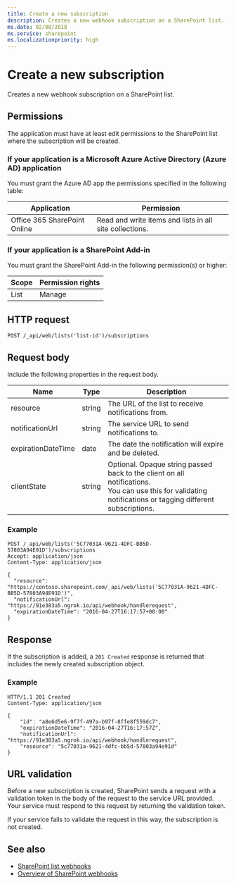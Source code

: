 ```yaml
---
title: Create a new subscription
description: Creates a new webhook subscription on a SharePoint list.
ms.date: 02/08/2018
ms.service: sharepoint
ms.localizationpriority: high
---
```



# Create a new subscription 

Creates a new webhook subscription on a SharePoint list. 

## Permissions

The application must have at least edit permissions to the SharePoint list where the subscription will be created.

### If your application is a Microsoft Azure Active Directory (Azure AD) application

You must grant the Azure AD app the permissions specified in the following table:

Application | Permission 
------------|------------
Office 365 SharePoint Online|Read and write items and lists in all site collections.

### If your application is a SharePoint Add-in

You must grant the SharePoint Add-in the following permission(s) or higher:

Scope | Permission rights 
------|------------
List|Manage

## HTTP request

```
POST /_api/web/lists('list-id')/subscriptions
```

## Request body

Include the following properties in the request body.

Name | Type | Description 
-----|------|------------
resource|string|The URL of the list to receive notifications from.
notificationUrl|string|The service URL to send notifications to.
expirationDateTime|date|The date the notification will expire and be deleted.
clientState|string|Optional. Opaque string passed back to the client on all notifications.<br/>You can use this for validating notifications or tagging different subscriptions.


### Example

```http
POST /_api/web/lists('5C77031A-9621-4DFC-BB5D-57803A94E91D')/subscriptions
Accept: application/json
Content-Type: application/json

{
  "resource": "https://contoso.sharepoint.com/_api/web/lists('5C77031A-9621-4DFC-BB5D-57803A94E91D')",
  "notificationUrl": "https://91e383a5.ngrok.io/api/webhook/handlerequest",
  "expirationDateTime": "2016-04-27T16:17:57+00:00"
}
```

## Response

If the subscription is added, a `201 Created` response is returned that includes the newly created subscription object.

### Example

```http
HTTP/1.1 201 Created
Content-Type: application/json

{
    "id": "a8e6d5e6-9f7f-497a-b97f-8ffe8f559dc7",
    "expirationDateTime": "2016-04-27T16:17:57Z",    
    "notificationUrl": "https://91e383a5.ngrok.io/api/webhook/handlerequest",
    "resource": "5c77031a-9621-4dfc-bb5d-57803a94e91d"
}
```

## URL validation

Before a new subscription is created, SharePoint sends a request with a validation token in the body of the request to the service URL provided. Your service must respond to this request by returning the validation token.

If your service fails to validate the request in this way, the subscription is not created.

## See also

- [SharePoint list webhooks](overview-sharepoint-list-webhooks.md)
- [Overview of SharePoint webhooks](../overview-sharepoint-webhooks.md)
